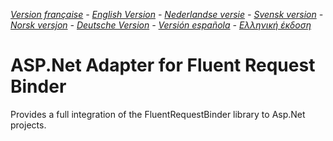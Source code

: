 ﻿_[Version française](README.md) - [English Version](README-EN.md) - [Nederlandse versie](README-NL.md) - [Svensk version](README-SE.md) - [Norsk versjon](README-NO.md) - [Deutsche Version](README-DE.md) - [Versión española](README-ES.md) - [Ελληνική έκδοση](README-GR.md)_

# ASP.Net Adapter for Fluent Request Binder 

Provides a full integration of the FluentRequestBinder library to Asp.Net projects.